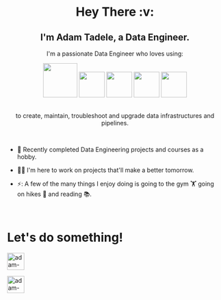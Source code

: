 <h1 align="center">Hey There :v:</h1>
<h2 align="center">I'm Adam Tadele, a Data Engineer.</h2>
<p align="center">I'm a passionate Data Engineer who loves using:</p>
<div align="center"><a><img width="80" src="https://cdn.jsdelivr.net/gh/devicons/devicon/icons/amazonwebservices/amazonwebservices-plain-wordmark.svg" /></a>
<a><img width="60" src="https://cdn.jsdelivr.net/gh/devicons/devicon/icons/python/python-plain-wordmark.svg" /></a>
<a><img width="60" src="https://cdn.jsdelivr.net/gh/devicons/devicon/icons/postgresql/postgresql-plain-wordmark.svg" /></a>
<a><img width="60" src="https://cdn.jsdelivr.net/gh/devicons/devicon/icons/docker/docker-plain-wordmark.svg" /></a> 
<a><img width="60" src="https://cdn.jsdelivr.net/gh/devicons/devicon/icons/jupyter/jupyter-plain-wordmark.svg" /></a> 
</div><br>
<p align="center">to create, maintain, troubleshoot and upgrade data infrastructures and pipelines.</p>
<br>

- :open_book: Recently completed Data Engineering projects and courses as a hobby.

- :raising_hand_man: I'm here to work on projects that'll make a better tomorrow.

- ⚡: A few of the many things I enjoy doing is going to the gym 🏋️ going on hikes 🥾 and reading 📚.

<br>

# Let's do something!
<a href="https://linkedin.com/in/adam-tadele-033300146" target="blank"><img align="center" src="https://cdn.jsdelivr.net/gh/devicons/devicon/icons/linkedin/linkedin-original.svg" alt="adam-tadele-033300146" height="40" width="40" /></a>

<a href="https://linkedin.com/in/adam-tadele-033300146" target="blank"><img align="center" src="https://cdn.jsdelivr.net/gh/devicons/devicons/icons/kaggle/kaggle-original.svg" alt="adam-tadele-033300146" height="40" width="40" /></a>
